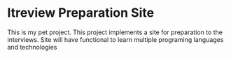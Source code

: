 # Itreview Preparation Site
This is my pet project. This project implements a site for preparation to the interviews. Site will have functional to learn multiple programing languages and technologies  
